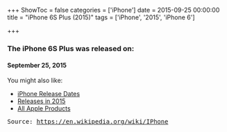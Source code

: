 +++
ShowToc = false
categories = ['iPhone']
date = 2015-09-25 00:00:00
title = "iPhone 6S Plus (2015)"
tags = ['iPhone', '2015', 'iPhone 6']

+++

### The iPhone 6S Plus was released on: 
#### September 25, 2015


<!--more-->


    
You might also like:

- [iPhone Release Dates](https://AppleReleaseDate.com/categories/iphone/)
- [Releases in 2015](https://AppleReleaseDate.com/tags/2015/)
- [All Apple Products](https://AppleReleaseDate.com/categories/)



<kbd> Source: https://en.wikipedia.org/wiki/IPhone</kbd>

